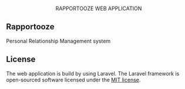 <p align="center">
RAPPORTOOZE WEB APPLICATION
</p>

## Rapportooze
Personal Relationship Management system

## License

The web application is build by using Laravel. The Laravel framework is open-sourced software licensed under the [MIT license](https://opensource.org/licenses/MIT).
